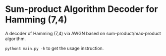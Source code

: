 # Sum-product Algorithm Decoder for Hamming (7,4) 

A decoder of Hamming (7,4) via AWGN based on sum-product/max-product algorithm.

`python3 main.py -h` to get the usage instruction.
